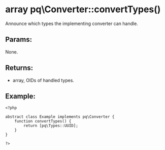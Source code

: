# array pq\Converter::convertTypes()

Announce which types the implementing converter can handle.

## Params:

None.

## Returns:

* array, OIDs of handled types.

## Example:

	<?php
	
	abstract class Example implements pq\Converter {
		function convertTypes() {
			return [pq\Types::UUID];
		}
	}
	
	?>
